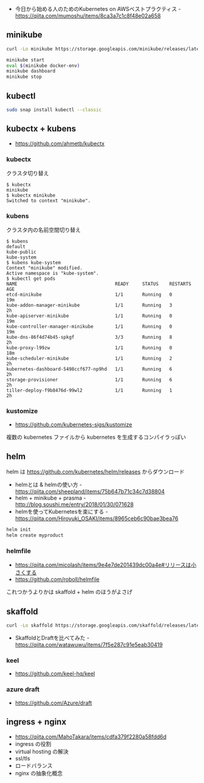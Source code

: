 * 今日から始める人のためのKubernetes on AWSベストプラクティス - https://qiita.com/mumoshu/items/8ca3a7c1c8f48e02a658

## minikube

```sh
curl -Lo minikube https://storage.googleapis.com/minikube/releases/latest/minikube-linux-amd64 && chmod +x minikube && sudo mv minikube /usr/local/bin/

minikube start
eval $(minikube docker-env)
minikube dashboard
minikube stop
```

## kubectl

```sh
sudo snap install kubectl --classic
```

## kubectx + kubens
* https://github.com/ahmetb/kubectx

### kubectx
クラスタ切り替え

```console
$ kubectx
minikube
$ kubectx minikube
Switched to context "minikube".
```

### kubens
クラスタ内の名前空間切り替え

```console
$ kubens
default
kube-public
kube-system
$ kubens kube-system
Context "minikube" modified.
Active namespace is "kube-system".
$ kubectl get pods
NAME                                    READY     STATUS    RESTARTS   AGE
etcd-minikube                           1/1       Running   0          19m
kube-addon-manager-minikube             1/1       Running   3          2h
kube-apiserver-minikube                 1/1       Running   0          19m
kube-controller-manager-minikube        1/1       Running   0          19m
kube-dns-86f4d74b45-spkgf               3/3       Running   8          2h
kube-proxy-l99zw                        1/1       Running   0          18m
kube-scheduler-minikube                 1/1       Running   2          2h
kubernetes-dashboard-5498ccf677-np9hd   1/1       Running   6          2h
storage-provisioner                     1/1       Running   6          2h
tiller-deploy-f9b8476d-99wl2            1/1       Running   1          2h
```

### kustomize
* https://github.com/kubernetes-sigs/kustomize

複数の kubernetes ファイルから kubernetes を生成するコンパイラっぽい

## helm
helm は https://github.com/kubernetes/helm/releases からダウンロード

* helmとは & helmの使い方 - https://qiita.com/sheepland/items/75b647b71c34c7d38804
* helm + minikube + prasma - http://blog.soushi.me/entry/2018/01/30/071628
* helmを使ってKubernetesを楽にする - https://qiita.com/Hiroyuki_OSAKI/items/8965ceb6c90bae3bea76

```sh
helm init
helm create myproduct
```

### helmfile
* https://qiita.com/micolash/items/9e4e7de201439dc00a4e#リリースは小さくする
* https://github.com/roboll/helmfile

これつかうよりかは skaffold + helm のほうがよさげ

## skaffold

```sh
curl -Lo skaffold https://storage.googleapis.com/skaffold/releases/latest/skaffold-linux-amd64 && chmod +x skaffold && sudo mv skaffold /usr/local/bin
```

* SkaffoldとDraftを比べてみた - https://qiita.com/watawuwu/items/7f5e287c91e5eab30419

### keel
* https://github.com/keel-hq/keel

### azure draft
* https://github.com/Azure/draft

## ingress + nginx

* https://qiita.com/MahoTakara/items/cdfa379f2280a58fdd6d
* ingress の役割
* virtual hosting の解決
* ssl/tls
* ロードバランス
* nginx の抽象化概念

